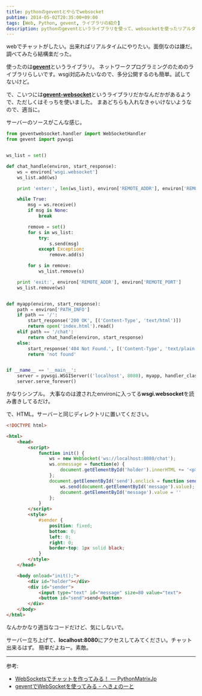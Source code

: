 ```yaml
---
title: pythonのgeventとやらでwebsocket
pubtime: 2014-05-02T20:35:00+09:00
tags: [Web, Python, gevent, ライブラリの紹介]
description: pythonのgeventというライブラリを使って、websocketを使ったリアルタイム通信を実装してみました。
---
```


webでチャットがしたい。出来ればリアルタイムにやりたい。面倒なのは嫌だ。
調べてみたら結構楽だった。

使ったのは[**gevent**](https://pypi.python.org/pypi/gevent)というライブラリ。
ネットワークプログラミングのためのライブラリらしいです。wsgi対応みたいなので、多分公開するのも簡単。試してないけど。

で、こいつには[**gevent-websocket**](https://pypi.python.org/pypi/gevent-websocket/)というライブラリだかなんだかがあるようで、ただしくはそっちを使いました。
まあどちらも入れなきゃいけないようなので、適当に。

サーバーのソースがこんな感じ。
``` python
from geventwebsocket.handler import WebSocketHandler
from gevent import pywsgi


ws_list = set()

def chat_handle(environ, start_response):
    ws = environ['wsgi.websocket']
    ws_list.add(ws)

    print 'enter:', len(ws_list), environ['REMOTE_ADDR'], environ['REMOTE_PORT']

    while True:
        msg = ws.receive()
        if msg is None:
            break

        remove = set()
        for s in ws_list:
            try:
                s.send(msg)
            except Exception:
                remove.add(s)

        for s in remove:
            ws_list.remove(s)

    print 'exit:', environ['REMOTE_ADDR'], environ['REMOTE_PORT']
    ws_list.remove(ws)


def myapp(environ, start_response):  
    path = environ['PATH_INFO']
    if path == '/': 
        start_response('200 OK', [('Content-Type', 'text/html')])  
        return open('index.html').read()
    elif path == '/chat':  
        return chat_handle(environ, start_response)
    else:
        start_response('404 Not Found.', [('Content-Type', 'text/plain')])  
        return 'not found'


if __name__ == '__main__':
    server = pywsgi.WSGIServer(('localhost', 8080), myapp, handler_class=WebSocketHandler)
    server.serve_forever()
```
かなりシンプル。
大事なのは渡されたenvironに入ってる**wsgi.websocket**を読み書きしてるだけ。

で、HTML。サーバーと同じディレクトリに置いてください。
``` html
<!DOCTYPE html>

<html>
    <head>
        <script>
            function init() {
                ws = new WebSocket('ws://localhost:8080/chat');
                ws.onmessage = function(e) {
                    document.getElementById('holder').innerHTML += '<p>' + e.data + '</p>\n';
                };
                document.getElementById('send').onclick = function send(){
                    ws.send(document.getElementById('message').value);
                    document.getElementById('message').value = ''
                };
            }
        </script>
        <style>
            #sender {
                position: fixed;
                bottom: 0;
                left: 0;
                right: 0;
                border-top: 1px solid black;
            }
        </style>
    </head>

    <body onload="init();">
        <div id="holder"></div>
        <div id="sender">
            <input type="text" id="message" size=80 value="text">
            <button id="send">send</button>
        </div>
    </body>
</html>
```
なんかかなり適当なコードだけど、気にしないで。

サーバー立ち上げて、**localhost:8080**にアクセスしてみてください。チャット出来るはず。
簡単だよねー。素敵。

---

参考:
- [WebSocketsでチャットを作ってみる！ &mdash; PythonMatrixJp](http://python.matrix.jp/pages/web/chat_sample.html)
- [geventでWebSocketを使ってみる - へきょのーと](http://d.hatena.ne.jp/hekyou/20120712/p1)
